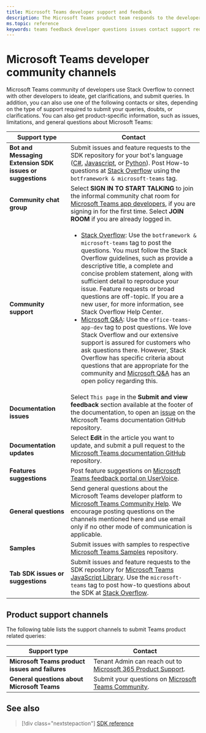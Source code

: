 ```yaml
---
title: Microsoft Teams developer support and feedback
description: The Microsoft Teams product team responds to the developer community across various feedback and support channels.
ms.topic: reference
keywords: teams feedback developer questions issues contact support request bugs contributions community discussions
---
```


# Microsoft Teams developer community channels

Microsoft Teams community of developers use Stack Overflow to connect with other developers to ideate, get clarifications, and submit queries. In addition, you can also use one of the following contacts or sites, depending on the type of support required to submit your queries, doubts, or clarifications. You can also get product-specific information, such as issues, limitations, and general questions about Microsoft Teams:

|            **Support type**            |               **Contact**                                                                                  |
|-----------------------------------------------------|---------------------------------------------------------------------------------------------------------------------------------------------------------------------------------------------------------------------------------------------------------------------------------------------------------------------------------------------------------------------------------------------------------------------------------------------------------------------------------------------------|
|         **Bot and Messaging Extension SDK issues or suggestions**         | Submit issues and feature requests to the SDK repository for your bot's language ([C#](https://github.com/Microsoft/botbuilder-dotnet/), [Javascript](https://github.com/Microsoft/botbuilder-js), or [Python](https://github.com/Microsoft/botbuilder-python)). Post How-to questions at [Stack Overflow](https://stackoverflow.com/questions/tagged/botframework%20microsoft-teams) using the `botframework & microsoft-teams` tag.   |
|         **Community chat group**         |  Select **SIGN IN TO START TALKING** to join the informal community chat room for [Microsoft Teams app developers](https://gitter.im/OfficeDev/MicrosoftTeamsAppDev), if you are signing in for the first time. Select **JOIN ROOM** if you are already logged in.      |
|            **Community support**             |     <ul><li> [Stack Overflow](https://stackoverflow.com/questions/tagged/microsoft-teams): Use the `botframework & microsoft-teams` tag to post the questions. You must follow the Stack Overflow guidelines, such as provide a descriptive title, a complete and concise problem statement, along with sufficient detail to reproduce your issue. Feature requests or broad questions are off-topic. If you are a new user, for more information, see Stack Overflow Help Center. </li>                                                                                                                                                                       <li>  [Microsoft Q&A](/answers/topics/office-teams-app-dev.html): Use the `office-teams-app-dev` tag to post questions. We love Stack Overflow and our extensive support is assured for customers who ask questions there. However, Stack Overflow has specific criteria about questions that are appropriate for the community and [Microsoft Q&A](/answers/topics/office-teams-app-dev.html) has an open policy regarding this.  </li> </ul>                                                                                            |
|  **Documentation issues**  |        Select `This page` in the **Submit and view feedback** section available at the footer of the documentation, to open an [issue](https://github.com/MicrosoftDocs/msteams-docs/issues) on the Microsoft Teams documentation GitHub repository.                                                                                                                                                                                            |
|  **Documentation updates**           |     Select **Edit** in the article you want to update, and submit a pull request to the [Microsoft Teams documentation GitHub](https://github.com/MicrosoftDocs/msteams-docs) repository.                                                                                                                                                           |
|       **Features suggestions**       |                                                                                                                                                                      Post feature suggestions on [Microsoft Teams feedback portal on UserVoice](https://microsoftteams.uservoice.com/forums/555103-public-preview/category/182881-developer-platform).                                                                                                                                                                      |
|       **General questions**         |Send general questions about the Microsoft Teams developer platform to [Microsoft Teams Community Help](mailto:microsoftteamsdev@microsoft.com). We encourage posting questions on the channels mentioned here and use email only if no other mode of communication is applicable.                                                                                                                                                                      |
|        **Samples**         | Submit issues with samples to respective [Microsoft Teams Samples](/microsoftteams/platform/tutorials/code-samples) repository.|
|           **Tab SDK issues or suggestions**          |         Submit issues and feature requests to the SDK repository for [Microsoft Teams JavaScript Library](https://github.com/OfficeDev/microsoft-teams-library-js/issues). Use the `microsoft-teams` tag to post how-to questions about the SDK at [Stack Overflow](https://stackoverflow.com/questions/tagged/microsoft-teams).                                                                                                                                                                            |

## Product support channels
The following table lists the support channels to submit Teams product related queries:

|            **Support type**            |               **Contact**                                                                                  |
|-----------------------------------------------------|---------------------------------------------------------------------------------------------------------------------------------------------------------------------------------------------------------------------------------------------------------------------------------------------------------------------------------------------------------------------------------------------------------------------------------------------------------------------------------------------------|
|         **Microsoft Teams product issues and failures**          | Tenant Admin can reach out to [Microsoft 365 Product Support](/microsoft-365/admin/contact-support-for-business-products).                                                            |
|        **General questions about Microsoft Teams**        |  Submit your questions on [Microsoft Teams Community](https://answers.microsoft.com/en-us/msteams/forum).               |                                                           

## See also

> [!div class="nextstepaction"]
> [SDK reference](https://docs.microsoft.com/javascript/api/overview/msteams-client?view=msteams-client-js-latest&preserve-view=true)
